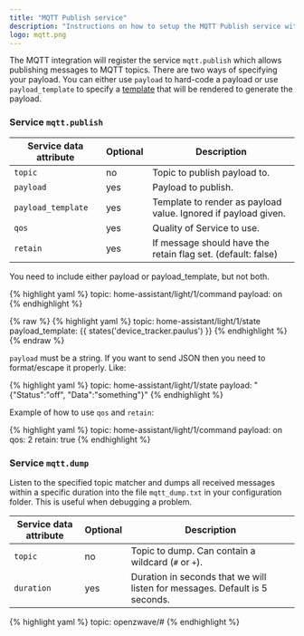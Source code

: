 ```yaml
---
title: "MQTT Publish service"
description: "Instructions on how to setup the MQTT Publish service within Open Peer Power."
logo: mqtt.png
---
```


The MQTT integration will register the service `mqtt.publish` which allows publishing messages to MQTT topics. There are two ways of specifying your payload. You can either use `payload` to hard-code a payload or use `payload_template` to specify a [template](/topics/templating/) that will be rendered to generate the payload.

### Service `mqtt.publish`

| Service data attribute | Optional | Description |
| ---------------------- | -------- | ----------- |
| `topic` | no | Topic to publish payload to.
| `payload` | yes | Payload to publish.
| `payload_template` | yes | Template to render as payload value. Ignored if payload given.
| `qos` | yes | Quality of Service to use.
| `retain` | yes | If message should have the retain flag set. (default: false)

<div class='note'>
You need to include either payload or payload_template, but not both.
</div>

{% highlight yaml %}
topic: home-assistant/light/1/command
payload: on
{% endhighlight %}

{% raw %}
{% highlight yaml %}
topic: home-assistant/light/1/state
payload_template: {{ states('device_tracker.paulus') }}
{% endhighlight %}
{% endraw %}

`payload` must be a string. If you want to send JSON then you need to format/escape it properly. Like:

{% highlight yaml %}
topic: home-assistant/light/1/state
payload: "{\"Status\":\"off\", \"Data\":\"something\"}"
{% endhighlight %}

Example of how to use `qos` and `retain`:

{% highlight yaml %}
topic: home-assistant/light/1/command
payload: on
qos: 2
retain: true
{% endhighlight %}

### Service `mqtt.dump`

Listen to the specified topic matcher and dumps all received messages within a specific duration into the file `mqtt_dump.txt` in your configuration folder. This is useful when debugging a problem.

| Service data attribute | Optional | Description |
| ---------------------- | -------- | ----------- |
| `topic` | no | Topic to dump. Can contain a wildcard (`#` or `+`).
| `duration` | yes | Duration in seconds that we will listen for messages. Default is 5 seconds.

{% highlight yaml %}
topic: openzwave/#
{% endhighlight %}
